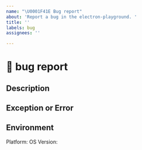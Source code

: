 ```yaml
---
name: "\U0001F41E Bug report"
about: 'Report a bug in the electron-playground. '
title: ''
labels: bug
assignees: ''

---
```


# 🐞 bug report

## Description


## Exception or Error


## Environment

Platform: 
OS Version:

